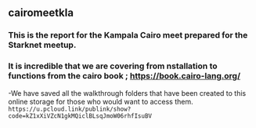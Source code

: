 ## cairomeetkla
### This is the report for the Kampala Cairo meet prepared for the Starknet meetup.
### It is incredible that we are covering from nstallation to functions from the cairo book ; https://book.cairo-lang.org/
 -We have saved all the walkthrough folders that have been created to this online storage for those who would want to access them. 
 `
 https://u.pcloud.link/publink/show?code=kZ1xXiVZcN1gkMQiclBLsqJmoW06rhfIsuBV
 `
